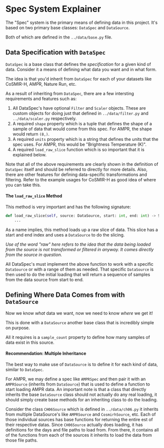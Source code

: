 # Spec System Explainer
The "Spec" system is the primary means of defining data in this project.
It's based on two primary base classes: `DataSpec` and `DataSource`.

Both of which are defined in the `../data/base.py` file.

## Data Specification with `DataSpec`
`DataSpec` is a base class that defines the *specification* for a given kind of data. Consider it a means of defining what data you want and in what form.

The idea is that you'd inherit from `DataSpec` for each of your datasets like CoSMIR-H, AMPR, Nature Run, etc.

As a result of inheriting from `DataSpec`, there are a few intersting requirements and features such as:
1. All DataSpec's have optional `Filter` and `Scaler` objects. These are custom objects for doing just that defined in `../data/filter.py` and `../data/scaler.py` respectively.
2. A required `shape` property which is a tuple that defines the shape of a sample of data that would come from this spec. For AMPR, the shape would return `(8,)`.
3. A required `units` property which is a string that defines the units that the spec uses. For AMPR, this would be "Brightness Temperature (K)".
4. A required `load_raw_slice` function which is so important that it is explained below.

Note that all of the above requirements are clearly shown in the definition of `DataSpec` itself and should be referred to directly for more details. Also, there are other features for defining data-specific transformations and filtering. Refer to the example usages for CoSMIR-H as good idea of where you can take this.

#### The `load_raw_slice` Method
This method is very important and has the following signature:
```py
def load_raw_slice(self, source: DataSource, start: int, end: int) -> Sequence:
    ...
```
As a name implies, this method loads up a raw slice of data. This slice has a start and end index and uses a `DataSource` to do the slicing.

*Use of the word "raw" here refers to the idea that the data being loaded from the source is not transformed or filtered in anyway. It comes directly from the source in question.*

All DataSpec's must implement the above function to work with a specific `DataSource` or with a range of them as needed. That specific `DataSource` is then used to do the initial loading that will return a sequence of samples from the data source from start to end.

## Defining Where Data Comes from with `DataSource`
Now we know *what* data we want, now we need to know *where* we get it!

This is done with a `DataSource` another base class that is incredibly simple on purpose.

All it requires is a `sample_count` property to define how many samples of data exist in this source.

#### Recommendation: Multiple Inheritance
The best way to make use of `DataSource` is to define it for each kind of data, similar to `DataSpec`.

For AMPR, we may define a spec like `AMPRSpec` and then pair it with an `AMPRSource` (inherits from `DataSource`) that is used to define a function to start loading AMPR data. An important note is that a class that directly inherits the base `DataSource` class should not actually do any real loading, it should simply create base methods for an inheriting class to do the loading.

Consider the class `CH06Source` which is defined in `../data/ch06.py` it inherits from multiple DataSource's like `AMPRSource` and `CosmirhSource`, etc. Each of those individual sources has base functions for returning the entire est of their respective datas. Since `CH06Source` actually does loading, it has definitions for the days and file paths to load from. From there, it contains all of the functions from each of the sources it inherits to load the data from those file paths.